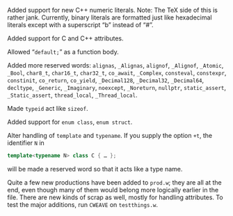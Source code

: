 Added support for new C++ numeric literals. Note: The TeX side of this is rather jank.
Currently, binary literals are formatted just like hexadecimal literals except with a
superscript “b” instead of “#”.

Added support for C and C++ attributes.

Allowed “`default;`” as a function body.

Added more reserved words: `alignas`, `_Alignas`, `alignof`, `_Alignof`, `_Atomic`,
`_Bool`, `char8_t`, `char16_t`, `char32_t`, `co_await`, `_Complex`, `consteval`,
`constexpr`, `constinit`, `co_return`, `co_yield`, `_Decimal128`, `_Decimal32`,
`_Decimal64`, `decltype`, `_Generic`, `_Imaginary`, `noexcept`, `_Noreturn`, `nullptr`,
`static_assert`, `_Static_assert`, `thread_local`, `_Thread_local`.

Made `typeid` act like `sizeof`.

Added support for `enum class`, `enum struct`.

Alter handling of `template` and `typename`.  If you supply the option `+t`, the
identifier `N` in

```C++
template<typename N> class C { … };
```

will be made a reserved word so that it acts like a type name.

Quite a few new productions have been added to `prod.w`; they are all at the end, even
though many of them would belong more logically earlier in the file. There are new kinds
of scrap as well, mostly for handling attributes. To test the major additions, run
`CWEAVE` on `testthings.w`.